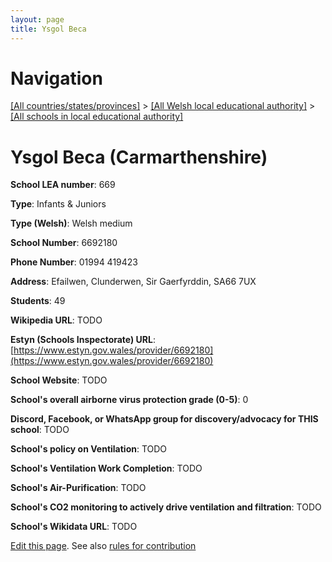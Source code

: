 ```yaml
---
layout: page
title: Ysgol Beca
---
```

# Navigation

[[All countries/states/provinces]](../../..) > [[All Welsh local educational authority]](../..) > [[All schools in local educational authority]](..)

# Ysgol Beca (Carmarthenshire)

**School LEA number**: 669

**Type**: Infants & Juniors

**Type (Welsh)**: Welsh medium

**School Number**: 6692180

**Phone Number**: 01994 419423

**Address**: Efailwen, Clunderwen, Sir Gaerfyrddin, SA66 7UX

**Students**: 49

**Wikipedia URL**: TODO

**Estyn (Schools Inspectorate) URL**: [https://www.estyn.gov.wales/provider/6692180](https://www.estyn.gov.wales/provider/6692180)

**School Website**: TODO

**School's overall airborne virus protection grade (0-5)**: 0

**Discord, Facebook, or WhatsApp group for discovery/advocacy for THIS school**: TODO

**School's policy on Ventilation**: TODO

**School's Ventilation Work Completion**: TODO

**School's Air-Purification**: TODO

**School's CO2 monitoring to actively drive ventilation and filtration**: TODO

**School's Wikidata URL**: TODO




[Edit this page](https://github.com/VentilationProject/Wales/edit/prif/./Carmarthenshire/Ysgol_Beca.md). See also [rules for contribution](../../../contribution-rules/)
